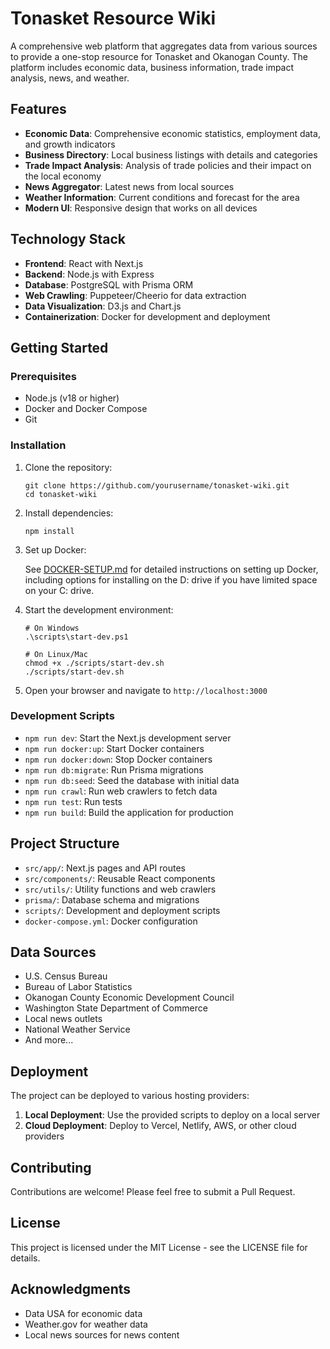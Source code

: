 # Tonasket Resource Wiki

A comprehensive web platform that aggregates data from various sources to provide a one-stop resource for Tonasket and Okanogan County. The platform includes economic data, business information, trade impact analysis, news, and weather.

## Features

- **Economic Data**: Comprehensive economic statistics, employment data, and growth indicators
- **Business Directory**: Local business listings with details and categories
- **Trade Impact Analysis**: Analysis of trade policies and their impact on the local economy
- **News Aggregator**: Latest news from local sources
- **Weather Information**: Current conditions and forecast for the area
- **Modern UI**: Responsive design that works on all devices

## Technology Stack

- **Frontend**: React with Next.js
- **Backend**: Node.js with Express
- **Database**: PostgreSQL with Prisma ORM
- **Web Crawling**: Puppeteer/Cheerio for data extraction
- **Data Visualization**: D3.js and Chart.js
- **Containerization**: Docker for development and deployment

## Getting Started

### Prerequisites

- Node.js (v18 or higher)
- Docker and Docker Compose
- Git

### Installation

1. Clone the repository:
   ```
   git clone https://github.com/yourusername/tonasket-wiki.git
   cd tonasket-wiki
   ```

2. Install dependencies:
   ```
   npm install
   ```

3. Set up Docker:

   See [DOCKER-SETUP.md](./DOCKER-SETUP.md) for detailed instructions on setting up Docker, including options for installing on the D: drive if you have limited space on your C: drive.

4. Start the development environment:
   ```
   # On Windows
   .\scripts\start-dev.ps1

   # On Linux/Mac
   chmod +x ./scripts/start-dev.sh
   ./scripts/start-dev.sh
   ```

5. Open your browser and navigate to `http://localhost:3000`

### Development Scripts

- `npm run dev`: Start the Next.js development server
- `npm run docker:up`: Start Docker containers
- `npm run docker:down`: Stop Docker containers
- `npm run db:migrate`: Run Prisma migrations
- `npm run db:seed`: Seed the database with initial data
- `npm run crawl`: Run web crawlers to fetch data
- `npm run test`: Run tests
- `npm run build`: Build the application for production

## Project Structure

- `src/app/`: Next.js pages and API routes
- `src/components/`: Reusable React components
- `src/utils/`: Utility functions and web crawlers
- `prisma/`: Database schema and migrations
- `scripts/`: Development and deployment scripts
- `docker-compose.yml`: Docker configuration

## Data Sources

- U.S. Census Bureau
- Bureau of Labor Statistics
- Okanogan County Economic Development Council
- Washington State Department of Commerce
- Local news outlets
- National Weather Service
- And more...

## Deployment

The project can be deployed to various hosting providers:

1. **Local Deployment**: Use the provided scripts to deploy on a local server
2. **Cloud Deployment**: Deploy to Vercel, Netlify, AWS, or other cloud providers

## Contributing

Contributions are welcome! Please feel free to submit a Pull Request.

## License

This project is licensed under the MIT License - see the LICENSE file for details.

## Acknowledgments

- Data USA for economic data
- Weather.gov for weather data
- Local news sources for news content
